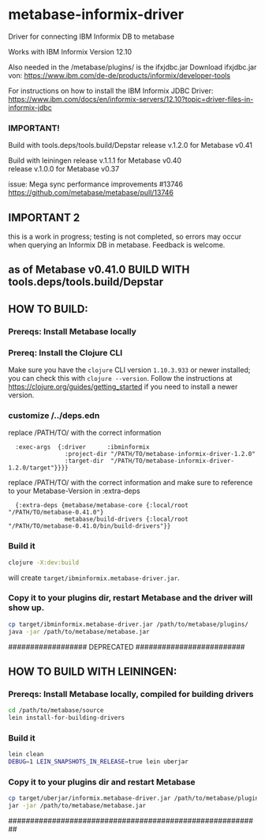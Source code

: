 # metabase-informix-driver
Driver for connecting IBM Informix DB to metabase

Works with IBM Informix Version 12.10

Also needed in the /metabase/plugins/ is the ifxjdbc.jar
Download ifxjdbc.jar von:
https://www.ibm.com/de-de/products/informix/developer-tools

For instructions on how to install the IBM Informix JDBC Driver:
https://www.ibm.com/docs/en/informix-servers/12.10?topic=driver-files-in-informix-jdbc

### IMPORTANT!
Build with tools.deps/tools.build/Depstar
release v.1.2.0 for Metabase v0.41

Build with leiningen
release v.1.1.1 for Metabase v0.40   
release v.1.0.0 for Metabase v0.37

issue: Mega sync performance improvements #13746   
https://github.com/metabase/metabase/pull/13746

## IMPORTANT 2
this is a work in progress; testing is not completed, so errors may occur when querying an Informix DB in metabase. Feedback is welcome.

## as of Metabase v0.41.0 BUILD WITH tools.deps/tools.build/Depstar

## HOW TO BUILD:

### Prereqs: Install Metabase locally

### Prereq: Install the Clojure CLI

Make sure you have the `clojure` CLI version `1.10.3.933` or newer installed; you can check this with `clojure
--version`. Follow the instructions at https://clojure.org/guides/getting_started if you need to install a
newer version.

### customize /../deps.edn
replace /PATH/TO/ with the correct information
```
  :exec-args  {:driver      :ibminformix
                :project-dir "/PATH/TO/metabase-informix-driver-1.2.0"
                :target-dir  "/PATH/TO/metabase-informix-driver-1.2.0/target"}}}}
```
replace /PATH/TO/ with the correct information and make sure to reference to your Metabase-Version in :extra-deps

```
  {:extra-deps {metabase/metabase-core {:local/root "/PATH/TO/metabase-0.41.0"}
                metabase/build-drivers {:local/root "/PATH/TO/metabase-0.41.0/bin/build-drivers"}}
```

### Build it

```sh
clojure -X:dev:build
```

will create `target/ibminformix.metabase-driver.jar`. 

### Copy it to your plugins dir, restart Metabase and the driver will show up.

```bash
cp target/ibminformix.metabase-driver.jar /path/to/metabase/plugins/
java -jar /path/to/metabase/metabase.jar
```



################## DEPRECATED #########################
## HOW TO BUILD WITH LEININGEN:

### Prereqs: Install Metabase locally, compiled for building drivers

```bash
cd /path/to/metabase/source
lein install-for-building-drivers
```

### Build it

```bash
lein clean
DEBUG=1 LEIN_SNAPSHOTS_IN_RELEASE=true lein uberjar
```

### Copy it to your plugins dir and restart Metabase

```bash
cp target/uberjar/informix.metabase-driver.jar /path/to/metabase/plugins/
jar -jar /path/to/metabase/metabase.jar
```
##########################################################
